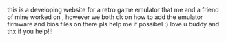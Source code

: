 this is a developing website for a retro game emulator that me and a friend of mine worked on ,
however we both dk on how to add the emulator firmware and bios files on there 
pls help me if possibel :)
love u buddy and thx if you help!!!
